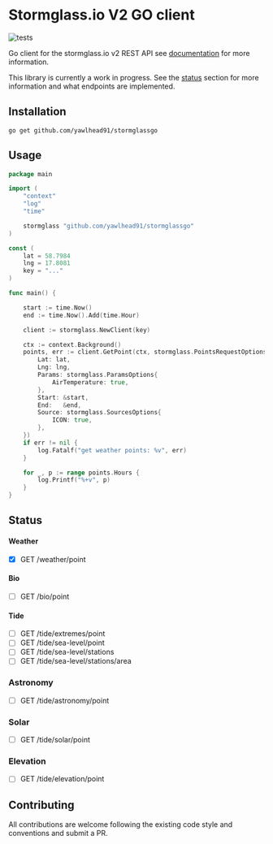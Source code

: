 # Stormglass.io V2 GO client

![tests](https://github.com/yawlhead91/stormglassgo/actions/workflows/integration-test.yml/badge.svg)

Go client for the stormglass.io v2 REST API see [documentation](https://docs.stormglass.io/#/) for more information.

This library is currently a work in progress. See the [status](#status) section for more information and what endpoints are implemented.

## Installation

```
go get github.com/yawlhead91/stormglassgo
```

## Usage
```go
package main

import (
	"context"
	"log"
	"time"

	stormglass "github.com/yawlhead91/stormglassgo"
)

const (
	lat = 58.7984
	lng = 17.8081
	key = "..."
)

func main() {

	start := time.Now()
	end := time.Now().Add(time.Hour)

	client := stormglass.NewClient(key)

	ctx := context.Background()
	points, err := client.GetPoint(ctx, stormglass.PointsRequestOptions{
		Lat: lat,
		Lng: lng,
		Params: stormglass.ParamsOptions{
			AirTemperature: true,
		},
		Start: &start,
		End:   &end,
		Source: stormglass.SourcesOptions{
			ICON: true,
		},
	})
	if err != nil {
		log.Fatalf("get weather points: %v", err)
	}

	for _, p := range points.Hours {
		log.Printf("%+v", p)
	}
}
```

## Status

#### Weather

- [x] GET	/weather/point

#### Bio

- [ ] GET	/bio/point

#### Tide

- [ ] GET	/tide/extremes/point
- [ ] GET	/tide/sea-level/point
- [ ] GET	/tide/sea-level/stations
- [ ] GET	/tide/sea-level/stations/area

### Astronomy

- [ ] GET	/tide/astronomy/point

### Solar

- [ ] GET	/tide/solar/point

### Elevation

- [ ] GET	/tide/elevation/point


## Contributing

All contributions are welcome following the existing code style and conventions and submit a PR.





